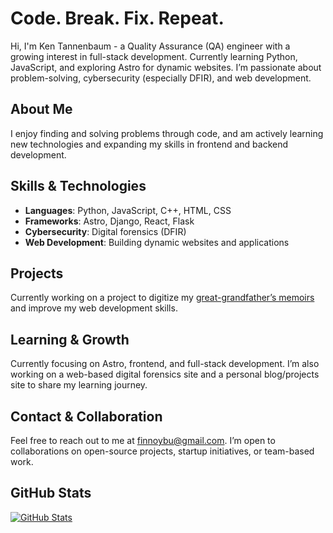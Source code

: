 # Code. Break. Fix. Repeat.
Hi, I'm Ken Tannenbaum - a Quality Assurance (QA) engineer with a growing interest in full-stack development. Currently learning Python, JavaScript, and exploring Astro for dynamic websites. I’m passionate about problem-solving, cybersecurity (especially DFIR), and web development.

## About Me
I enjoy finding and solving problems through code, and am actively learning new technologies and expanding my skills in frontend and backend development.

## Skills & Technologies
- **Languages**: Python, JavaScript, C++, HTML, CSS  
- **Frameworks**: Astro, Django, React, Flask
- **Cybersecurity**: Digital forensics (DFIR)  
- **Web Development**: Building dynamic websites and applications

## Projects
Currently working on a project to digitize my [great-grandfather’s memoirs](https://github.com/Finnoybu/memoirs) and improve my web development skills.

## Learning & Growth
Currently focusing on Astro, frontend, and full-stack development. I’m also working on a web-based digital forensics site and a personal blog/projects site to share my learning journey.

## Contact & Collaboration
Feel free to reach out to me at [finnoybu@gmail.com](mailto:finnoybu@gmail.com). I’m open to collaborations on open-source projects, startup initiatives, or team-based work.

## GitHub Stats
[![GitHub Stats](https://github-readme-stats.vercel.app/api?username=finnoybu&count_private=true&show_icons=true)](https://github.com/finnoybu)
